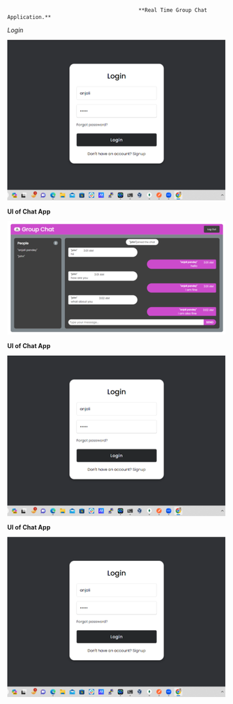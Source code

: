                                               **Real Time Group Chat Application.**

*Login*

 <img src="frontend/icons/loginScreenShot.png" alt="Login Screenshot" style="width:500px;">


**UI of Chat App**

<img src="frontend/icons/groupdis.png" alt="Login Screenshot" style="width:500px;">

**UI of Chat App**

<img src="frontend/icons/loginScreenShot.png" alt="Login Screenshot" style="width:500px;">


**UI of Chat App**

<img src="frontend/icons/loginScreenShot.png" alt="Login Screenshot" style="width:500px;">

